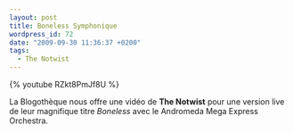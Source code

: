 ```yaml
---
layout: post
title: Boneless Symphonique
wordpress_id: 72
date: "2009-09-30 11:36:37 +0200"
tags:
  - The Notwist
---
```


{% youtube RZkt8PmJf8U %}

La Blogothèque nous offre une vidéo de **The Notwist** pour une version live de
leur magnifique titre _Boneless_ avec le Andromeda Mega Express Orchestra.
